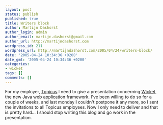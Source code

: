 ```yaml
---
layout: post
status: publish
published: true
title: Writers block
author: Martijn Dashorst
author_login: admin
author_email: martijn.dashorst@gmail.com
author_url: http://martijndashorst.com
wordpress_id: 211
wordpress_url: http://martijndashorst.com/2005/04/24/writers-block/
date: '2005-04-24 10:34:36 +0200'
date_gmt: '2005-04-24 10:34:36 +0200'
categories:
- wicket
tags: []
comments: []
---
```

<p>For my employer, <a href="http://www.topicus.nl" title="Topicus">Topicus</a> I need to give a presentation concerning <a href="http://wicket.sourceforge.net" title="Wicket">Wicket</a>, the new Java web application framework. I've been willing to do so for a couple of weeks, and last monday I couldn't postpone it any more, so I sent the invitations to all Topicus employees. Now I only need to deliver and that is pretty hard... I should stop writing this blog and go work in the presentation.</p>
